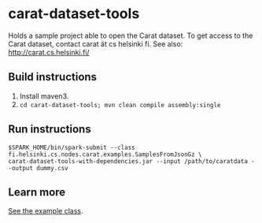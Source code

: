 # carat-dataset-tools
Holds a sample project able to open the Carat dataset.
To get access to the Carat dataset, contact carat ät cs helsinki fi.
See also: http://carat.cs.helsinki.fi/

## Build instructions

1. Install maven3.
2. `cd carat-dataset-tools; mvn clean compile assembly:single`

## Run instructions 

```
$SPARK_HOME/bin/spark-submit --class fi.helsinki.cs.nodes.carat.examples.SamplesFromJsonGz \
carat-dataset-tools-with-dependencies.jar --input /path/to/caratdata --output dummy.csv
```

## Learn more

[See the example class](src/main/scala/fi/helsinki/cs/nodes/carat/examples/SamplesFromJsonGz.scala).
